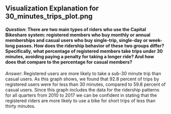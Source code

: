 
## Visualization Explanation for 30_minutes_trips_plot.png

#### _Question_: There are two main types of riders who use the Capital Bikeshare system: registered members who buy monthly or annual memberships and casual users who buy single-trip, single-day or week-long passes.  How does the ridership behavior of these two groups differ?  Specifically, what percentage of registered members take trips under 30 minutes, avoiding paying a penalty for taking a longer ride?  And how does that compare to the percentage for casual members? 
_Answer_: Registered users are more likely to take a sub-30 minute trip than casual users. As this graph shows, we found that 92.8 percent of trips by registered users were for less than 30 minutes, compared to 59.8 percent of casual users. Since this graph includes the data for the ridership patterns for all quarters from 2010 to 2017 we can be confident in stating that the registered riders are more likely to use a bike for short trips of less than thirty minutes.

